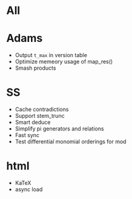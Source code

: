 # All

# Adams
* Output `t_max` in version table
* Optimize memeory usage of map_res()
* Smash products

# SS
* Cache contradictions
* Support stem_trunc
* Smart deduce
* Simplify pi generators and relations
* Fast sync
* Test differential monomial orderings for mod

# html
* KaTeX
* async load
